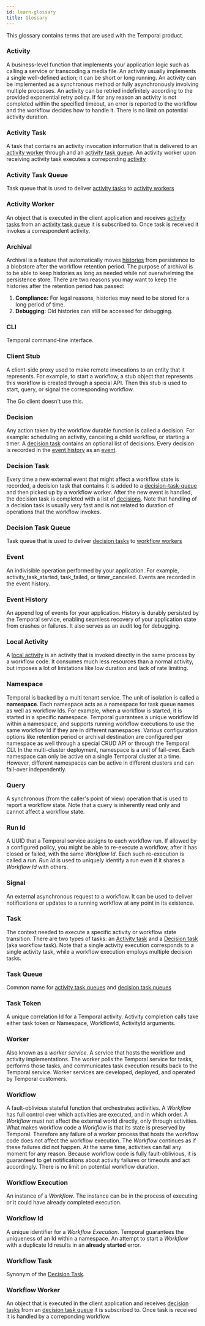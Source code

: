 ```yaml
---
id: learn-glossary
title: Glossary
---
```


This glossary contains terms that are used with the Temporal product.

### Activity

A business-level function that implements your application logic such as calling
a service or transcoding a media file. An activity usually implements a single
well-defined action; it can be short or long running. An activity can be implemented
as a synchronous method or fully asynchronously involving multiple processes.
An activity can be retried indefinitely according to the provided exponential retry policy.
If for any reason an activity is not completed within the specified timeout, an error is reported to the workflow and the workflow decides how to handle it. There is no limit on potential activity
duration.

### Activity Task

A task that contains an activity invocation information that is delivered to an [activity worker](#activity-worker) through and an [activity task queue](#activity-task-queue). An activity worker upon receiving activity task executes a correponding [activity](#activity)

### Activity Task Queue

Task queue that is used to deliver [activity tasks](#activity-task) to [activity workers](#activity-worker)

### Activity Worker

An object that is executed in the client application and receives [activity tasks](#activity-task) from an [activity task queue](#activity-task-queue) it is subscribed to. Once task is received it invokes a correspondent activity.

### Archival

Archival is a feature that automatically moves [histories](#event-history) from persistence to a blobstore after
the workflow retention period. The purpose of archival is to be able to keep histories as long as needed
while not overwhelming the persistence store. There are two reasons you may want
to keep the histories after the retention period has passed:

1. **Compliance:** For legal reasons, histories may need to be stored for a long period of time.
2. **Debugging:** Old histories can still be accessed for debugging.

### CLI

Temporal command-line interface.

### Client Stub

A client-side proxy used to make remote invocations to an entity that it
represents. For example, to start a workflow, a stub object that represents
this workflow is created through a special API. Then this stub is used to start,
query, or signal the corresponding workflow.

The Go client doesn't use this.

### Decision

Any action taken by the workflow durable function is called a decision. For example:
scheduling an activity, canceling a child workflow, or starting a timer. A [decision task](#decision-task) contains an optional list of decisions. Every decision is recorded in the [event history](#event-history) as an [event](#event).

### Decision Task

Every time a new external event that might affect a workflow state is recorded, a decision task that contains it is added to a [decision-task-queue](#decision-task-queue) and then picked up by a workflow worker. After the new event is handled, the decision task is completed with a list of [decisions](#decision).
Note that handling of a decision task is usually very fast and is not related to duration
of operations that the workflow invokes.

### Decision Task Queue

Task queue that is used to deliver [decision tasks](#decision-task) to [workflow workers](#workflow-worker)

### Event

An indivisible operation performed by your application. For example,
activity_task_started, task_failed, or timer_canceled. Events are recorded in the event history.

### Event History

An append log of events for your application. History is durably persisted
by the Temporal service, enabling seamless recovery of your application state
from crashes or failures. It also serves as an audit log for debugging.

### Local Activity

A [local activity](/docs/learn-activities#local-activities) is an activity that is invoked directly in the same process by a workflow code. It consumes much less resources than a normal activity, but imposes a lot of limitations like low duration and lack of rate limiting.

### Namespace

Temporal is backed by a multi tenant service. The unit of isolation is called a **namespace**. Each namespace acts as a namespace for task queue names as well as workflow Ids. For example, when a workflow is started, it is started in a
specific namespace. Temporal guarantees a unique workflow Id within a namespace, and
supports running workflow executions to use the same workflow Id if they are in
different namespaces. Various configuration options like retention period or archival destination are configured per namespace as well through a special CRUD API or through the Temporal CLI. In the multi-cluster deployment, namespace is a unit of fail-over. Each namespace can only be active on a single Temporal cluster at a time. However, different namespaces can be active in different clusters and can fail-over independently.

### Query

A synchronous (from the caller's point of view) operation that is used to
report a workflow state. Note that a query is inherently read only and cannot
affect a workflow state.

### Run Id

A UUID that a Temporal service assigns to each workflow run. If allowed by
a configured policy, you might be able to re-execute a workflow, after it has
closed or failed, with the same _Workflow Id_. Each such re-execution is called
a run. _Run Id_ is used to uniquely identify a run even if it shares a _Workflow Id_
with others.

### Signal

An external asynchronous request to a workflow. It can be used to deliver
notifications or updates to a running workflow at any point in its existence.

### Task

The context needed to execute a specific activity or workflow state transition.
There are two types of tasks: an [Activity task](#activity-task) and a [Decision task](#decision-task)
(aka workflow task). Note that a single activity execution corresponds to a single activity task,
while a workflow execution employs multiple decision tasks.

### Task Queue

Common name for [activity task queues](#activity-task-queue) and [decision task queues](#decision-task-queue)

### Task Token

A unique correlation Id for a Temporal activity. Activity completion calls take either task token
or Namespace, WorkflowId, ActivityId arguments.

### Worker

Also known as a _worker service_. A service that hosts the workflow and
activity implementations. The worker polls the Temporal service for tasks, performs
those tasks, and communicates task execution results back to the Temporal service.
Worker services are developed, deployed, and operated by Temporal customers.

### Workflow

A fault-oblivious stateful function that orchestrates activities. A _Workflow_ has full control over
which activities are executed, and in which order. A _Workflow_ must not affect
the external world directly, only through activities. What makes workflow code
a _Workflow_ is that its state is preserved by Temporal. Therefore any failure
of a worker process that hosts the workflow code does not affect the workflow
execution. The _Workflow_ continues as if these failures did not happen. At the
same time, activities can fail any moment for any reason. Because workflow code
is fully fault-oblivious, it is guaranteed to get notifications about activity
failures or timeouts and act accordingly. There is no limit on potential workflow
duration.

### Workflow Execution

An instance of a _Workflow_. The instance can be in the process of executing
or it could have already completed execution.

### Workflow Id

A unique identifier for a _Workflow Execution_. Temporal guarantees the
uniqueness of an Id within a namespace. An attempt to start a _Workflow_ with a
duplicate Id results in an **already started** error.

### Workflow Task

Synonym of the [Decision Task](#decision-task).

### Workflow Worker

An object that is executed in the client application and receives [decision tasks](#decision-task) from an [decision task queue](#decision-task-queue) it is subscribed to. Once task is received it is handled by a correponding workflow.
